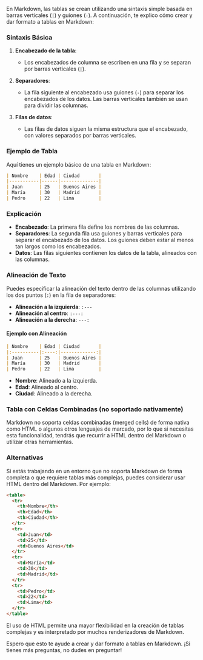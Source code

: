 En Markdown, las tablas se crean utilizando una sintaxis simple basada en barras verticales (`|`) y guiones (`-`). A continuación, te explico cómo crear y dar formato a tablas en Markdown:

### Sintaxis Básica

1. **Encabezado de la tabla**:
   - Los encabezados de columna se escriben en una fila y se separan por barras verticales (`|`).

2. **Separadores**:
   - La fila siguiente al encabezado usa guiones (`-`) para separar los encabezados de los datos. Las barras verticales también se usan para dividir las columnas. 

3. **Filas de datos**:
   - Las filas de datos siguen la misma estructura que el encabezado, con valores separados por barras verticales.

### Ejemplo de Tabla

Aquí tienes un ejemplo básico de una tabla en Markdown:

```markdown
| Nombre    | Edad | Ciudad       |
|-----------|------|--------------|
| Juan      | 25   | Buenos Aires |
| María     | 30   | Madrid       |
| Pedro     | 22   | Lima         |
```

### Explicación

- **Encabezado**: La primera fila define los nombres de las columnas.
- **Separadores**: La segunda fila usa guiones y barras verticales para separar el encabezado de los datos. Los guiones deben estar al menos tan largos como los encabezados.
- **Datos**: Las filas siguientes contienen los datos de la tabla, alineados con las columnas.

### Alineación de Texto

Puedes especificar la alineación del texto dentro de las columnas utilizando los dos puntos (`:`) en la fila de separadores:

- **Alineación a la izquierda**: `:---`
- **Alineación al centro**: `:---:`
- **Alineación a la derecha**: `---:`

#### Ejemplo con Alineación

```markdown
| Nombre    | Edad | Ciudad       |
|:----------|:----:|-------------:|
| Juan      | 25   | Buenos Aires |
| María     | 30   | Madrid       |
| Pedro     | 22   | Lima         |
```

- **Nombre**: Alineado a la izquierda.
- **Edad**: Alineado al centro.
- **Ciudad**: Alineado a la derecha.

### Tabla con Celdas Combinadas (no soportado nativamente)

Markdown no soporta celdas combinadas (merged cells) de forma nativa como HTML o algunos otros lenguajes de marcado, por lo que si necesitas esta funcionalidad, tendrás que recurrir a HTML dentro del Markdown o utilizar otras herramientas.

### Alternativas

Si estás trabajando en un entorno que no soporta Markdown de forma completa o que requiere tablas más complejas, puedes considerar usar HTML dentro del Markdown. Por ejemplo:

```html
<table>
  <tr>
    <th>Nombre</th>
    <th>Edad</th>
    <th>Ciudad</th>
  </tr>
  <tr>
    <td>Juan</td>
    <td>25</td>
    <td>Buenos Aires</td>
  </tr>
  <tr>
    <td>María</td>
    <td>30</td>
    <td>Madrid</td>
  </tr>
  <tr>
    <td>Pedro</td>
    <td>22</td>
    <td>Lima</td>
  </tr>
</table>
```

El uso de HTML permite una mayor flexibilidad en la creación de tablas complejas y es interpretado por muchos renderizadores de Markdown.

Espero que esto te ayude a crear y dar formato a tablas en Markdown. ¡Si tienes más preguntas, no dudes en preguntar!
